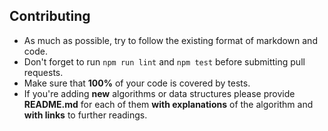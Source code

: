 ## Contributing

- As much as possible, try to follow the existing format of markdown and code.
- Don't forget to run `npm run lint` and `npm test` before submitting pull requests.
- Make sure that **100%** of your code is covered by tests.
- If you're adding **new** algorithms or data structures please provide **README.md** for each of them **with explanations** of the algorithm and **with links** to further readings.
